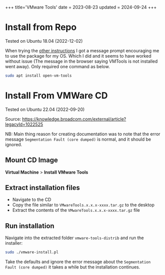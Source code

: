 +++
title='VMware Tools'
date = 2023-08-23
updated = 2024-09-24
+++

# Install from Repo

Tested on Ubuntu 18.04 (2022-12-02)

When trying the [other instructions](#install-from-vmware-cd) I got a message prompt encouraging me to use the package
for my OS. Which I did and it seems to have worked without issue (The message in the browser saying VMTools is not
installed went away). Only required one command as below.

```sh
sudo apt install open-vm-tools
```

# Install From VMWare CD

Tested on Ubuntu 22.04 (2022-09-20)

Source: <https://knowledge.broadcom.com/external/article?legacyId=1022525>

NB: Main thing reason for creating documentation was to note that the error message `Segmentation Fault (core dumped)`
is normal, and it should be ignored.

## Mount CD Image

**Virtual Machine** > **Install VMware Tools**

## Extract installation files

- Navigate to the CD
- Copy the file similar to `VMwareTools.x.x.x-xxxx.tar.gz` to the desktop
- Extract the contents of the `VMwareTools.x.x.x-xxxx.tar.gz` file

## Run installation

Navigate into the extracted folder `vmware-tools-distrib` and run the installer:

```sh
sudo ./vmware-install.pl
```

Take the defaults and ignore the error message about the `Segmentation Fault (core dumped)` it takes a while but the
installation continues.
